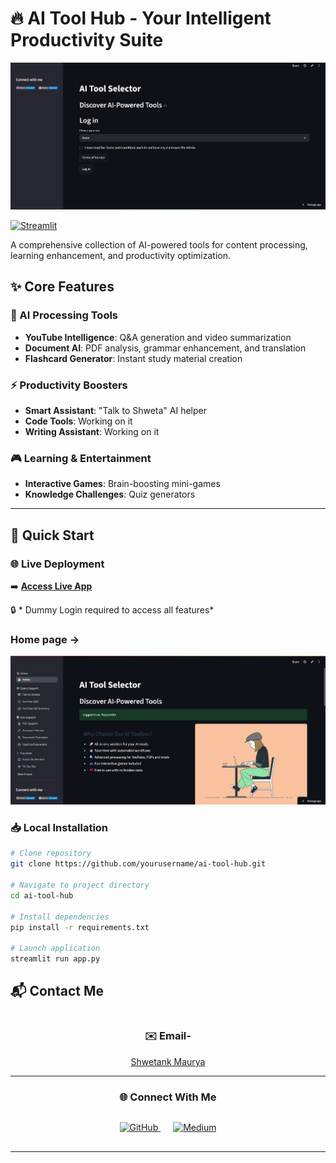 # 🔥 AI Tool Hub - Your Intelligent Productivity Suite

<div align="center">
  <img src="assets/images/Start.png" alt="AI Tool Hub Banner" width="800">
</div>


[![Streamlit](https://img.shields.io/badge/Deployed_on-Streamlit-FF4B4B.svg)](https://ai-tool-kit-by-chatak-shweta.streamlit.app/)


A comprehensive collection of AI-powered tools for content processing, learning enhancement, and productivity optimization.

## ✨ Core Features

### 🧠 AI Processing Tools
- **YouTube Intelligence**: Q&A generation and video summarization
- **Document AI**: PDF analysis, grammar enhancement, and translation
- **Flashcard Generator**: Instant study material creation

### ⚡ Productivity Boosters
- **Smart Assistant**: "Talk to Shweta" AI helper
- **Code Tools**: Working on it
- **Writing Assistant**: Working on it

### 🎮 Learning & Entertainment
- **Interactive Games**: Brain-boosting mini-games
- **Knowledge Challenges**: Quiz generators

---

## 🚀 Quick Start

### 🌐 Live Deployment
➡️ **[Access Live App](https://ai-tool-kit-by-chatak-shweta.streamlit.app/)**

🔒 *  Dummy Login required to access all features*

### Home page ->
<div align="center">
  <img src="assets/images/Home.png" alt="AI Tool Hub Banner" width="800">
</div>
 
### 📥 Local Installation
```bash
# Clone repository
git clone https://github.com/yourusername/ai-tool-hub.git

# Navigate to project directory
cd ai-tool-hub

# Install dependencies
pip install -r requirements.txt

# Launch application
streamlit run app.py

```

## 📬 Contact Me

<div align="center" style="margin: 40px 0;">

### ✉️ **Email-**
 [Shwetank Maurya](mailto:sd3564086@gmail.com)  

---

### 🌐 **Connect With Me**
<p style="margin: 30px 0;">
  <a href="https://github.com/Shwetank-Maurya" style="margin: 0 10px;">
    <img src="https://img.shields.io/badge/GitHub-100000?style=for-the-badge&logo=github&logoColor=white" width="100" alt="GitHub">
  </a>
  <a href="https://medium.com/@shwetank_maurya" style="margin: 0 10px;">
    <img src="https://img.shields.io/badge/Medium-1DA1F2?style=for-the-badge&logo=medium&logoColor=white" width="100" alt="Medium">
  </a>
  
</p>

---
